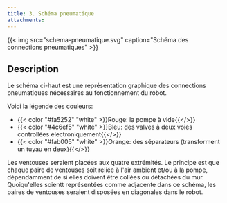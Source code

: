 ```yaml
---
title: 3. Schéma pneumatique
attachments:
---
```


{{< img src="schema-pneumatique.svg" caption="Schéma des connections pneumatiques" >}}

## Description

Le schéma ci-haut est une représentation graphique des connections pneumatiques nécessaires au fonctionnement du robot.

Voici la légende des couleurs:

- {{< color "#fa5252" "white" >}}Rouge: la pompe à vide{{</>}}
- {{< color "#4c6ef5" "white" >}}Bleu: des valves à deux voies controllées électroniquement{{</>}}
- {{< color "#fab005" "white" >}}Orange: des séparateurs (transforment un tuyau en deux){{</>}}

Les ventouses seraient placées aux quatre extrémités. Le principe est que chaque paire de ventouses soit reliée à l'air ambient et/ou à la pompe, dépendamment de si elles doivent être collées ou détachées du mur. Quoiqu'elles soientt représentées comme adjacente dans ce schéma, les paires de ventouses seraient disposées en diagonales dans le robot.
